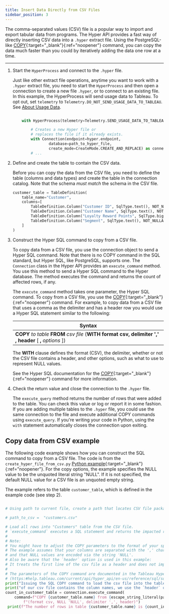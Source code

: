 ```yaml
---
title: Insert Data Directly from CSV Files
sidebar_position: 3
---
```


The comma-separated values (CSV) file is a popular way to import and export tabular data from programs. The Hyper API provides a fast way of directly inserting CSV data into a `.hyper` extract file. Using the PostgreSQL-like [COPY](../reference/sql/sql-copy.html){:target="_blank"}{:ref="noopener"} command, you can copy the data much faster than you could by iteratively adding the data one row at a time.


---

1. Start the `HyperProcess` and connect to the `.hyper` file.

    Just like other extract file operations, anytime you want to work with a `.hyper` extract file, you need to start the `HyperProcess` and then open a connection to create a new file `.hyper`, or to connect to an existing file. In this example, the HyperProcess will send usage data to Tableau. To opt out, set `telemetry` to `Telemetry.DO_NOT_SEND_USAGE_DATA_TO_TABLEAU`. See [About Usage Data]({{site.baseurl}}/docs/hyper_api_create_update.html#usage-data).


    ```python

        with HyperProcess(telemetry=Telemetry.SEND_USAGE_DATA_TO_TABLEAU) as hyper:

            # Creates a new Hyper file or
            # replaces the file if it already exists.
            with Connection(endpoint=hyper.endpoint,
                    database=path_to_hyper_file,
                    create_mode=CreateMode.CREATE_AND_REPLACE) as connection:
            # ...
    ```

2. Define and create the table to contain the CSV data.

    Before you can copy the data from the CSV file, you need to define the table (columns and data types) and create the table in the connection catalog. Note that the schema *must match* the schema in the CSV file.

    ```python
    customer_table = TableDefinition(
        table_name="Customer",
        columns=[
            TableDefinition.Column("Customer ID", SqlType.text(), NOT_NULLABLE),
            TableDefinition.Column("Customer Name", SqlType.text(), NOT_NULLABLE),
            TableDefinition.Column("Loyalty Reward Points", SqlType.big_int(), NOT_NULLABLE),
            TableDefinition.Column("Segment", SqlType.text(), NOT_NULLABLE)
        ]
    )

    ```

3. Construct the Hyper SQL command to copy from a CSV file.

    To copy data from a CSV file, you use the connection object to send a Hyper SQL command. Note that there is no COPY command in the SQL standard, but Hyper SQL, like PostgreSQL, supports one. The `Connection` class in the Hyper API provides an `execute_command` method. You use this method to send a Hyper SQL command to the Hyper database. The method executes the command and returns the count of affected rows, if any.

    The `execute_command` method takes one parameter, the Hyper SQL command. To copy from a CSV file, you use the [COPY](../reference/sql/sql-copy.html){:target="_blank"}{:ref="noopener"} command. For example, to copy data from a CSV file that uses a comma as the delimiter and has a header row you would use a Hyper SQL statement similar to the following:

    | Syntax |
    |-----|
    | **COPY** *to table* **FROM**  *csv file* (**WITH** **format csv, delimiter ',' , header** [ **,** *options* ]) |

    The **WITH** clause defines the format (CSV), the delimiter, whether or not the CSV file contains a header, and other options, such as what to use to represent NULL values.

    See the Hyper SQL documentation for the [COPY]({{site.baseurl}}/reference/sql/sql-copy.html){:target="_blank"}{:ref="noopener"} command for more information.

4. Check the return value and close the connection to the `.hyper` file.

    The `execute_query` method returns the number of rows that were added to the table. You can check this value or log or report it in some fashion. If you are adding multiple tables to the `.hyper` file, you could use the same connection to the file and execute additional COPY commands using `execute_query`. If you're writing your code in Python, using the `with` statement automatically closes the connection upon exiting.


## Copy data from CSV example

The following code example shows how you can construct the SQL command to copy from a CSV file. The code is from the `create_hyper_file_from_csv.py` [Python example](https://github.com/tableau/hyper-api-samples/blob/main/Tableau-Supported/Python/create_hyper_file_from_csv.py){:target="_blank"}{:ref="noopener"}. For the copy options, the example specifies the NULL value to be the unquoted literal string "NULL". If it is not specified, the default NULL value for a CSV file is an unquoted empty string.

The example refers to the table `customer_table`, which is defined in the example code (see step 2).


```python

# Using path to current file, create a path that locates CSV file packaged with these examples.

# path_to_csv =  "customers.csv"

# Load all rows into "Customers" table from the CSV file.
# `execute_command` executes a SQL statement and returns the impacted row count.
#
# Note:
# You might have to adjust the COPY parameters to the format of your specific csv file.
# The example assumes that your columns are separated with the ',' character
# and that NULL values are encoded via the string 'NULL'.
# Also be aware that the `header` option is used in this example:
# It treats the first line of the csv file as a header and does not import it.
#
# The parameters of the COPY command are documented in the Tableau Hyper SQL documentation
# (https:#help.tableau.com/current/api/hyper_api/en-us/reference/sql/sql-copy.html).
print("Issuing the SQL COPY command to load the csv file into the table. Since the first line")
print("of our csv file contains the column names, we use the `header` option to skip it.")
count_in_customer_table = connection.execute_command(
    command=f"COPY {customer_table.name} from {escape_string_literal(path_to_csv)} with "
        f"(format csv, NULL 'NULL', delimiter ',', header)")
 print(f"The number of rows in table {customer_table.name} is {count_in_customer_table}.")

```
